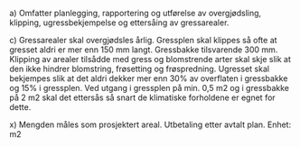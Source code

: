 a) Omfatter planlegging, rapportering og utførelse av overgjødsling, klipping, ugressbekjempelse og ettersåing av gressarealer.

c) Gressarealer skal overgjødsles årlig. Gressplen skal klippes så ofte at gresset aldri er mer enn 150 mm langt. Gressbakke tilsvarende 300 mm. Klipping av arealer tilsådde med gress og blomstrende arter skal skje slik at den ikke hindrer blomstring, frøsetting og frøspredning. Ugresset skal bekjempes slik at det aldri dekker mer enn 30% av overflaten i gressbakke og 15% i gressplen. Ved utgang i gressplen på min. 0,5 m2 og i gressbakke på 2 m2 skal det ettersås så snart de klimatiske forholdene er egnet for dette.

x) Mengden måles som prosjektert areal. Utbetaling etter avtalt plan. Enhet: m2


